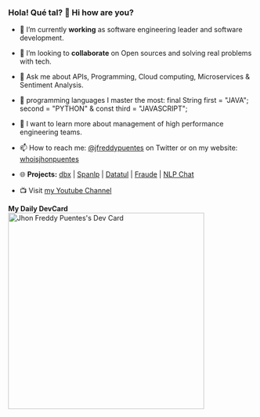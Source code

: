 ### Hola! Qué tal? 👋 Hi how are you?

<!--
**jfreddypuentes/jfreddypuentes** is a ✨ _special_ ✨ repository because its `README.md` (this file) appears on your GitHub profile.

Here are some ideas to get you started:

- 🔭 I’m currently working on ...
- 🌱 I’m currently learning ...
- 👯 I’m looking to collaborate on ...
- 🤔 I’m looking for help with ...
- 💬 Ask me about ...
- 📫 How to reach me: ...
- 😄 Pronouns: ...
- ⚡ Fun fact: ...
-->

- 🔭 I’m currently **working** as software engineering leader and software development.
- 👯 I’m looking to **collaborate** on Open sources and solving real problems with tech.
- 💬 Ask me about APIs, Programming, Cloud computing, Microservices & Sentiment Analysis.
- 💬 programming languages I master the most: final String first = "JAVA";  second = "PYTHON" & const third = "JAVASCRIPT";
- 🤔 I want to learn more about management of high performance engineering teams. 
- 📫 How to reach me: [@jfreddypuentes](https://twitter.com/jfreddypuentes) on Twitter or on my website: [whoisjhonpuentes](https://whoisjhonpuentes.web.app/)

- 🌐  **Projects:** [dbx](https://github.com/jfreddypuentes/dbx) | [Spanlp](https://pypi.org/project/spanlp/) | [Datatul](http://www.datatul.com) | [Fraude](http://fraude-720ad.firebaseapp.com) | [NLP Chat](https://nlpchat.web.app/)


- 📺 Visit [my Youtube Channel](https://www.youtube.com/channel/UCeQ2LduKNIZ7k3ndXvffuDw)

<strong>My Daily DevCard</strong></br>
<a href="https://app.daily.dev/jfreddypuentes">
  <img src="https://api.daily.dev/devcards/2c948225c0e54911b987aa24cd527ac7.png?r=o08" width="400" alt="Jhon Freddy Puentes's Dev Card"/>
</a>
